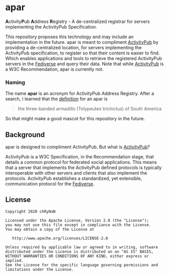 # apar
**A**ctivity**P**ub **A**ddress **R**egistry - A de-centralized registrar for servers implementing the ActivityPub Specification.

This repository proposes this technology and may include an implementation in the future. apar is meant to compliment [ActivityPub](https://www.w3.org/TR/activitypub/) by providing a de-centralized location, for servers implementing the ActivityPub specification, to register so that their content is easier to find. Which enables applications and tools to retrieve the registered ActivityPub servers in the [Fediverse](https://en.wikipedia.org/wiki/Fediverse) and query their data. Note that while [ActivityPub](https://www.w3.org/TR/activitypub/) is a W3C Recommendation, apar is currently not.

### Naming
The name **apar** is an acronym for ActivityPub Address Registry. After a search, I learned that the [definition](https://www.merriam-webster.com/dictionary/apar) for an apar is 
> the three-banded armadillo (Tolypeutes tricinctus) of South America

So that might make a good mascot for this repository in the future. 

## Background
apar is designed to compliment ActivityPub. But what is [ActivityPub](https://www.w3.org/TR/activitypub/)?

ActivityPub is a W3C Specification, in the Recommendation stage, that details a common protocol for federated social applications. This means that a server that implements the ActivityPub defined protocols is typically interoperable with other servers and clients that also implement the protocols. ActivityPub establishes a standardized, yet extensible, communication protocol for the [Fediverse](https://en.wikipedia.org/wiki/Fediverse).

## License
```
Copyright 2020 chRyNaN

Licensed under the Apache License, Version 2.0 (the "License");
you may not use this file except in compliance with the License.
You may obtain a copy of the License at

   http://www.apache.org/licenses/LICENSE-2.0

Unless required by applicable law or agreed to in writing, software
distributed under the License is distributed on an "AS IS" BASIS,
WITHOUT WARRANTIES OR CONDITIONS OF ANY KIND, either express or implied.
See the License for the specific language governing permissions and
limitations under the License.
```
